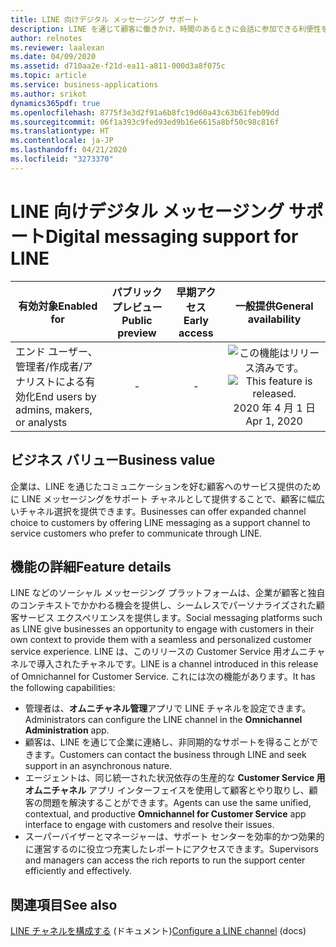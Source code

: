 ```yaml
---
title: LINE 向けデジタル メッセージング サポート
description: LINE を通じて顧客に働きかけ、時間のあるときに会話に参加できる利便性を提供します。
author: relnotes
ms.reviewer: laalexan
ms.date: 04/09/2020
ms.assetid: d710aa2e-f21d-ea11-a811-000d3a8f075c
ms.topic: article
ms.service: business-applications
ms.author: srikot
dynamics365pdf: true
ms.openlocfilehash: 8775f3e3d2f91a6b8fc19d60a43c63b61feb09dd
ms.sourcegitcommit: 06f1a393c9fed93ed9b16e6615a8bf50c98c816f
ms.translationtype: HT
ms.contentlocale: ja-JP
ms.lasthandoff: 04/21/2020
ms.locfileid: "3273370"
---
```

# <a name="digital-messaging-support-for-line"></a><span data-ttu-id="b028e-103">LINE 向けデジタル メッセージング サポート</span><span class="sxs-lookup"><span data-stu-id="b028e-103">Digital messaging support for LINE</span></span>


| <span data-ttu-id="b028e-104">有効対象</span><span class="sxs-lookup"><span data-stu-id="b028e-104">Enabled for</span></span>    |  <span data-ttu-id="b028e-105">パブリック プレビュー</span><span class="sxs-lookup"><span data-stu-id="b028e-105">Public preview</span></span> | <span data-ttu-id="b028e-106">早期アクセス</span><span class="sxs-lookup"><span data-stu-id="b028e-106">Early access</span></span> | <span data-ttu-id="b028e-107">一般提供</span><span class="sxs-lookup"><span data-stu-id="b028e-107">General availability</span></span> | 
| ---------- | :----------: |:----------: |:----------: |
|<span data-ttu-id="b028e-108">エンド ユーザー、管理者/作成者/アナリストによる有効化</span><span class="sxs-lookup"><span data-stu-id="b028e-108">End users by admins, makers, or analysts</span></span>|-|-| <span data-ttu-id="b028e-109">![この機能はリリース済みです。](/dynamics365-release-plan/media/green-checkmark.png "この機能はリリース済みです。")</span><span class="sxs-lookup"><span data-stu-id="b028e-109">![This feature is released.](/dynamics365-release-plan/media/green-checkmark.png "This feature is released.")</span></span> <span data-ttu-id="b028e-110">2020 年 4 月 1 日</span><span class="sxs-lookup"><span data-stu-id="b028e-110">Apr 1, 2020</span></span>|


## <a name="business-value"></a><span data-ttu-id="b028e-111">ビジネス バリュー</span><span class="sxs-lookup"><span data-stu-id="b028e-111">Business value</span></span>
<!-- bv start -->
<span data-ttu-id="b028e-112">企業は、LINE を通じたコミュニケーションを好む顧客へのサービス提供のために LINE メッセージングをサポート チャネルとして提供することで、顧客に幅広いチャネル選択を提供できます。</span><span class="sxs-lookup"><span data-stu-id="b028e-112">Businesses can offer expanded channel choice to customers by offering LINE messaging as a support channel to service customers who prefer to communicate through LINE.</span></span>
<!-- bv end -->



## <a name="feature-details"></a><span data-ttu-id="b028e-113">機能の詳細</span><span class="sxs-lookup"><span data-stu-id="b028e-113">Feature details</span></span>
<!--feature detail start -->
<span data-ttu-id="b028e-114">LINE などのソーシャル メッセージング プラットフォームは、企業が顧客と独自のコンテキストでかかわる機会を提供し、シームレスでパーソナライズされた顧客サービス エクスペリエンスを提供します。</span><span class="sxs-lookup"><span data-stu-id="b028e-114">Social messaging platforms such as LINE give businesses an opportunity to engage with customers in their own context to provide them with a seamless and personalized customer service experience.</span></span> <span data-ttu-id="b028e-115">LINE は、このリリースの Customer Service 用オムニチャネルで導入されたチャネルです。</span><span class="sxs-lookup"><span data-stu-id="b028e-115">LINE is a channel introduced in this release of Omnichannel for Customer Service.</span></span> <span data-ttu-id="b028e-116">これには次の機能があります。</span><span class="sxs-lookup"><span data-stu-id="b028e-116">It has the following capabilities:</span></span>

-   <span data-ttu-id="b028e-117">管理者は、**オムニチャネル管理**アプリで LINE チャネルを設定できます。</span><span class="sxs-lookup"><span data-stu-id="b028e-117">Administrators can configure the LINE channel in the **Omnichannel Administration** app.</span></span>
-   <span data-ttu-id="b028e-118">顧客は、LINE を通じて企業に連絡し、非同期的なサポートを得ることができます。</span><span class="sxs-lookup"><span data-stu-id="b028e-118">Customers can contact the business through LINE and seek support in an asynchronous nature.</span></span>
-   <span data-ttu-id="b028e-119">エージェントは、同じ統一された状況依存の生産的な **Customer Service 用オムニチャネル** アプリ インターフェイスを使用して顧客とやり取りし、顧客の問題を解決することができます。</span><span class="sxs-lookup"><span data-stu-id="b028e-119">Agents can use the same unified, contextual, and productive **Omnichannel for Customer Service** app interface to engage with customers and resolve their issues.</span></span>
-   <span data-ttu-id="b028e-120">スーパーバイザーとマネージャーは、サポート センターを効率的かつ効果的に運営するのに役立つ充実したレポートにアクセスできます。</span><span class="sxs-lookup"><span data-stu-id="b028e-120">Supervisors and managers can access the rich reports to run the support center efficiently and effectively.</span></span>
<!--feature detail end -->










## <a name="see-also"></a><span data-ttu-id="b028e-121">関連項目</span><span class="sxs-lookup"><span data-stu-id="b028e-121">See also</span></span>

<!--docs start-->
<span data-ttu-id="b028e-122">[LINE チャネルを構成する](https://docs.microsoft.com/dynamics365/omnichannel/administrator/configure-line-channel) (ドキュメント)</span><span class="sxs-lookup"><span data-stu-id="b028e-122">[Configure a LINE channel](https://docs.microsoft.com/dynamics365/omnichannel/administrator/configure-line-channel) (docs)</span></span>
<!--docs end-->
